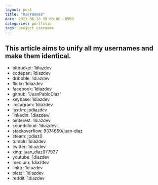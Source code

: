 ```yaml
---
layout: post
title: "Usernames"
date: 2023-06-28 09:00:00 -0500
categories: portfolio
tags: project username
---
```

## This article aims to unify all my usernames and make them identical.

- bitbucket: 1diazdev
- codepen: 1diazdev
- dribbble: 1diazdev
- flickr: 1diazdev
- facebook: 1diazdev
- github: "JuanPabloDiaz"
- keybase: 1diazdev
- instagram: 1diazdev
- lastfm: jpdiazdev
- linkedin: 1diazdev/
- pinterest: 1diazdev
- soundcloud: 1diazdev
- stackoverflow: 9374650/juan-diaz
- steam: jpdiaz0
- tumblr: 1diazdev
- twitter: 1diazdev
- xing: juan_diaz077927
- youtube: 1diazdev
- medium: 1diazdev
- linktr: 1diazdev
- platzi: 1diazdev
- reddit: 1diazdev
